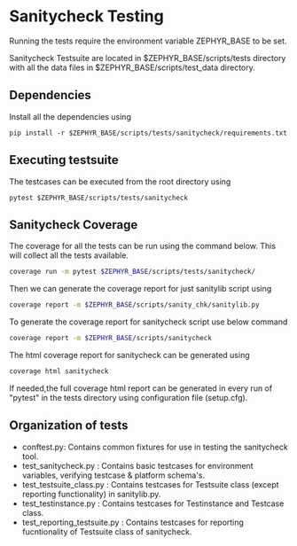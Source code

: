 # Sanitycheck Testing

Running the tests require the environment variable ZEPHYR_BASE to be set.

Sanitycheck Testsuite are located in $ZEPHYR_BASE/scripts/tests directory with all the data files in $ZEPHYR_BASE/scripts/test_data directory.

## Dependencies

Install all the dependencies using

```
pip install -r $ZEPHYR_BASE/scripts/tests/sanitycheck/requirements.txt
```

## Executing testsuite

The testcases can be executed from the root directory using

```
pytest $ZEPHYR_BASE/scripts/tests/sanitycheck
```

## Sanitycheck Coverage

The coverage for all the tests can be run using the command below. This will collect all the tests available.

```bash
coverage run -m pytest $ZEPHYR_BASE/scripts/tests/sanitycheck/
```

Then we can generate the coverage report for just sanitylib script using

```bash
coverage report -m $ZEPHYR_BASE/scripts/sanity_chk/sanitylib.py
```

To generate the coverage report for sanitycheck script use below command

```bash
coverage report -m $ZEPHYR_BASE/scripts/sanitycheck
```

The html coverage report for sanitycheck can be generated using

```bash
coverage html sanitycheck
```

If needed,the full coverage html report can be generated in every run of "pytest" in the tests directory using configuration file (setup.cfg).

## Organization of tests

- conftest.py: Contains common fixtures for use in testing the sanitycheck tool.
- test_sanitycheck.py : Contains basic testcases for environment variables, verifying testcase & platform schema's.
- test_testsuite_class.py : Contains testcases for Testsuite class (except reporting functionality) in sanitylib.py.
- test_testinstance.py : Contains testcases for Testinstance and Testcase class.
- test_reporting_testsuite.py : Contains testcases for reporting fucntionality of Testsuite class of sanitycheck.